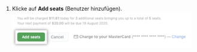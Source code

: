 1. Klicke auf **Add seats** (Benutzer hinzufügen). ![Add seats button](/assets/images/help/billing/add-seats-button.png)